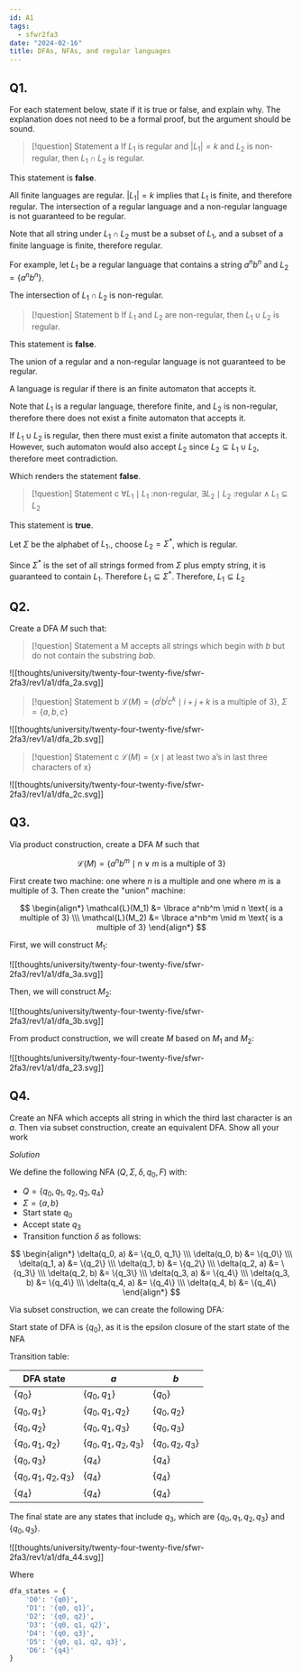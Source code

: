```yaml
---
id: A1
tags:
  - sfwr2fa3
date: "2024-02-16"
title: DFAs, NFAs, and regular languages
---
```


## Q1.

For each statement below, state if it is true or false, and explain why. The explanation does not need to be a formal proof, but the argument should be sound.

> [!question] Statement a
> If $L_1$ is regular and $|L_1| = k$ and $L_2$ is non-regular, then $L_1 \cap L_2$ is regular.

This statement is **false**.

All finite languages are regular. $|L_1| = k$ implies that $L_1$ is finite, and therefore regular. The intersection of a regular language and a non-regular language is not guaranteed to be regular.

Note that all string under $L_1 \cap L_2$ must be a subset of $L_1$, and a subset of a finite language is finite, therefore regular.

For example, let $L_1$ be a regular language that contains a string $a^nb^n$ and $L_2 = \{a^nb^n\}$.

The intersection of $L_1 \cap L_2$ is non-regular.

> [!question] Statement b
> If $L_1$ and $L_2$ are non-regular, then $L_1 \cup L_2$ is regular.

This statement is **false**.

The union of a regular and a non-regular language is not guaranteed to be regular.

A language is regular if there is an finite automaton that accepts it.

Note that $L_1$ is a regular language, therefore finite, and $L_2$ is non-regular, therefore there does not exist a finite automaton that accepts it.

If $L_1 \cup L_2$ is regular, then there must exist a finite automaton that accepts it. However, such automaton would also accept $L_2$ since $L_2 \subseteq L_{1} \cup L_2$, therefore meet contradiction.

Which renders the statement **false**.

> [!question] Statement c
> $\forall L_1 \mid L_1 \text{ :non-regular, } \exists L_2 \mid L_2 \text{ :regular} \land L_{1} \subseteq L_{2}$

This statement is **true**.

Let $\Sigma$ be the alphabet of $L_1$., choose $L_2 = \Sigma^{*}$, which is regular.

Since $\Sigma^{*}$ is the set of all strings formed from $\Sigma$ plus empty string, it is guaranteed to contain $L_1$. Therefore $L_1 \subseteq \Sigma^{*}$. Therefore, $L_1 \subseteq L_2$

## Q2.

Create a DFA $M$ such that:

> [!question] Statement a
> M accepts all strings which begin with $b$ but do not contain the substring $bab$.

![[thoughts/university/twenty-four-twenty-five/sfwr-2fa3/rev1/a1/dfa_2a.svg]]

> [!question] Statement b
> $\mathcal{L}{(M)} = \lbrace a^ib^jc^k \mid i+j+k \text{ is a multiple of 3} \rbrace$, $\Sigma = \lbrace a,b,c \rbrace$

![[thoughts/university/twenty-four-twenty-five/sfwr-2fa3/rev1/a1/dfa_2b.svg]]

> [!question] Statement c
> $\mathcal{L}{(M)} = \lbrace x \mid \text{at least two a's in last three characters of x} \rbrace$

![[thoughts/university/twenty-four-twenty-five/sfwr-2fa3/rev1/a1/dfa_2c.svg]]

## Q3.

Via product construction, create a DFA $M$ such that

$$
\mathcal{L}(M) = \{ a^n b^m \mid n \lor m \text{ is a multiple of 3} \}
$$

First create two machine: one where $n$ is a multiple and one where $m$ is a multiple of 3. Then create the "union" machine:

$$
\begin{align*}
\mathcal{L}(M_1) &= \lbrace a^nb^m \mid n \text{ is a multiple of 3} \\\
\mathcal{L}(M_2) &= \lbrace a^nb^m \mid m \text{ is a multiple of 3}
\end{align*}
$$

First, we will construct $M_1$:

![[thoughts/university/twenty-four-twenty-five/sfwr-2fa3/rev1/a1/dfa_3a.svg]]

Then, we will construct $M_2$:

![[thoughts/university/twenty-four-twenty-five/sfwr-2fa3/rev1/a1/dfa_3b.svg]]

From product construction, we will create $M$ based on $M_1$ and $M_2$:

![[thoughts/university/twenty-four-twenty-five/sfwr-2fa3/rev1/a1/dfa_23.svg]]

## Q4.

Create an NFA which accepts all string in which the third last character is an $a$. Then via subset construction, create an equivalent DFA. Show all your work

_Solution_

We define the following NFA $(Q, \Sigma, \delta, q_0, F)$ with:

- $Q = \{q_0, q_1, q_2, q_3, q_4\}$
- $\Sigma = \{a, b\}$
- Start state $q_0$
- Accept state $q_{3}$
- Transition function $\delta$ as follows:

$$
\begin{align*}
\delta(q_0, a) &= \{q_0, q_1\} \\\
\delta(q_0, b) &= \{q_0\} \\\
\delta(q_1, a) &= \{q_2\} \\\
\delta(q_1, b) &= \{q_2\} \\\
\delta(q_2, a) &= \{q_3\} \\\
\delta(q_2, b) &= \{q_3\} \\\
\delta(q_3, a) &= \{q_4\} \\\
\delta(q_3, b) &= \{q_4\} \\\
\delta(q_4, a) &= \{q_4\} \\\
\delta(q_4, b) &= \{q_4\}
\end{align*}
$$

Via subset construction, we can create the following DFA:

Start state of DFA is $\{ q_0 \}$, as it is the epsilon closure of the start state of the NFA

Transition table:

| DFA state                        | $a$                              | $b$                       |
| -------------------------------- | -------------------------------- | ------------------------- |
| $\{q_{0}\}$                      | $\{q_{0}, q_{1}\}$               | $\{q_{0}\}$               |
| $\{q_{0}, q_{1}\}$               | $\{q_{0}, q_{1}, q_{2}\}$        | $\{q_{0},q_{2}\}$         |
| $\{q_{0}, q_{2}\}$               | $\{q_{0}, q_{1}, q_{3}\}$        | $\{q_{0},q_{3}\}$         |
| $\{q_{0}, q_{1}, q_{2}\}$        | $\{q_{0}, q_{1}, q_{2}, q_{3}\}$ | $\{q_{0}, q_{2}, q_{3}\}$ |
| $\{q_{0}, q_{3}\}$               | $\{q_{4}\}$                      | $\{q_{4}\}$               |
| $\{q_{0}, q_{1}, q_{2}, q_{3}\}$ | $\{q_{4}\}$                      | $\{q_{4}\}$               |
| $\{q_{4}\}$                      | $\{q_{4}\}$                      | $\{q_{4}\}$               |

The final state are any states that include $q_{3}$, which are $\{q_{0}, q_{1}, q_{2}, q_{3}\}$ and $\{q_{0}, q_{3}\}$.

![[thoughts/university/twenty-four-twenty-five/sfwr-2fa3/rev1/a1/dfa_44.svg]]

Where

```python
dfa_states = {
    'D0': '{q0}',
    'D1': '{q0, q1}',
    'D2': '{q0, q2}',
    'D3': '{q0, q1, q2}',
    'D4': '{q0, q3}',
    'D5': '{q0, q1, q2, q3}',
    'D6': '{q4}'
}
```
